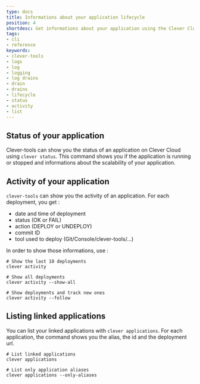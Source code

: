 ```yaml
---
type: docs
title: Informations about your application lifecycle
position: 4
shortdesc: Get informations about your application using the Clever Cloud CLI tool
tags:
- cli
- reference
keywords:
- clever-tools
- logs
- log
- logging
- log drains
- drain
- drains
- lifecycle
- status
- activity
- list
---
```

## Status of your application

Clever-tools can show you the status of an application on Clever Cloud using `clever status`. This command shows you if the application is running or stopped and informations about the scalability of your application.

## Activity of your application

`clever-tools` can show you the activity of an application. For each deployment, you get :

* date and time of deployment
* status (OK or FAIL)
* action (DEPLOY or UNDEPLOY)
* commit ID
* tool used to deploy (Git/Console/clever-tools/...)

In order to show those informations, use :

```shell
# Show the last 10 deployments
clever activity

# Show all deployments
clever activity --show-all

# Show deployments and track new ones
clever activity --follow
```

## Listing linked applications

You can list your linked applications with `clever applications`. For each application, the command shows you the alias, the id and the deployment url.

```shell
# List linked applications
clever applications

# List only application aliases
clever applications --only-aliases
```
